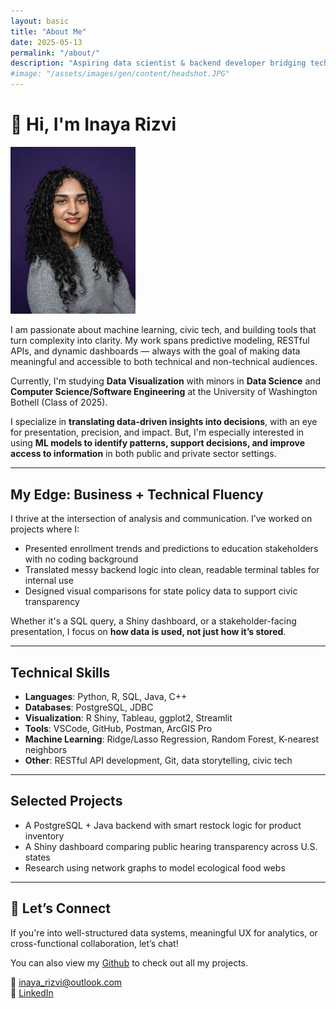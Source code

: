 ```yaml
---
layout: basic
title: "About Me"
date: 2025-05-13
permalink: "/about/"
description: "Aspiring data scientist & backend developer bridging technical systems with real-world impact."
#image: "/assets/images/gen/content/headshot.JPG"
---
```


# 👋 Hi, I'm Inaya Rizvi 


<div class="row align-items-center mb-5">
  <div class="col-md-8 text-center">
    <img src="/assets/images/gen/content/headshot.JPG" class="img-fluid rounded" style="max-width: 200px;" alt="Inaya Rizvi Headshot">
  </div>
  <div class="col-md-8">
    <p>
      I am passionate about machine learning, civic tech, and building tools that turn complexity into clarity. My work spans predictive modeling, RESTful APIs, and dynamic dashboards — always with the goal of making data meaningful and accessible to both technical and non-technical audiences.
    </p>
  </div>
</div>

Currently, I'm studying **Data Visualization** with minors in **Data Science** and **Computer Science/Software Engineering** at the University of Washington Bothell (Class of 2025). 

I specialize in **translating data-driven insights into decisions**, with an eye for presentation, precision, and impact. But, I'm especially interested in using **ML models to identify patterns, support decisions, and improve access to information** in both public and private sector settings.

---

## My Edge: Business + Technical Fluency

I thrive at the intersection of analysis and communication. I’ve worked on projects where I:

- Presented enrollment trends and predictions to education stakeholders with no coding background
- Translated messy backend logic into clean, readable terminal tables for internal use
- Designed visual comparisons for state policy data to support civic transparency

Whether it's a SQL query, a Shiny dashboard, or a stakeholder-facing presentation, I focus on **how data is used, not just how it’s stored**.

---

## Technical Skills

- **Languages**: Python, R, SQL, Java, C++  
- **Databases**: PostgreSQL, JDBC  
- **Visualization**: R Shiny, Tableau, ggplot2, Streamlit  
- **Tools**: VSCode, GitHub, Postman, ArcGIS Pro
- **Machine Learning**: Ridge/Lasso Regression, Random Forest, K-nearest neighbors 
- **Other**: RESTful API development, Git, data storytelling, civic tech

---

## Selected Projects

- A PostgreSQL + Java backend with smart restock logic for product inventory
- A Shiny dashboard comparing public hearing transparency across U.S. states
- Research using network graphs to model ecological food webs

---

## 🤝 Let’s Connect

If you're into well-structured data systems, meaningful UX for analytics, or cross-functional collaboration, let’s chat!

You can also view my [Github](https://github.com/inaya-r) to check out all my projects.  

📧 [inaya_rizvi@outlook.com](mailto:inaya_rizvi@outlook.com)  
🔗 [LinkedIn](https://www.linkedin.com/in/inaya-rizvi/)
